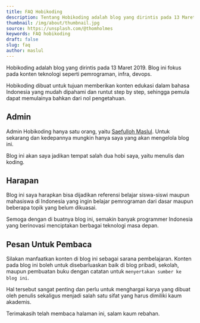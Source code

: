 ```yaml
---
title: FAQ Hobikoding
description: Tentang Hobikoding adalah blog yang dirintis pada 13 Maret 2019. Blog ini fokus pada konten pemrograman baik di Windows, Linux dan Mac. Awal mula pembuatan Hobikoding karena ingin menyajikan konten pemrograman yang runtut step demi stepnya dalam bahasa Indonesia sehingga pembaca dapat memulainya dari dasar
thumbnail: /img/about/thumbnail.jpg
source: https://unsplash.com/@thomholmes
keywords: FAQ hobikoding
draft: false
slug: faq
author: maslul
---
```


Hobikoding adalah blog yang dirintis pada 13 Maret 2019. Blog ini fokus pada konten teknologi seperti pemrograman, infra, devops.

Hobikoding dibuat untuk tujuan memberikan konten edukasi dalam bahasa Indonesia yang mudah dipahami dan runtut step by step, sehingga pemula dapat memulainya bahkan dari nol pengetahuan.

## Admin

Admin Hobikoding hanya satu orang, yaitu [Saefulloh Maslul](https://linkedin.com/in/saefullohmaslul). Untuk sekarang dan kedepannya mungkin hanya saya yang akan mengelola blog ini.

Blog ini akan saya jadikan tempat salah dua hobi saya, yaitu menulis dan koding.

## Harapan

Blog ini saya harapkan bisa dijadikan referensi belajar siswa-siswi maupun mahasiswa di Indonesia yang ingin belajar pemrograman dari dasar maupun beberapa topik yang belum dikuasai.

Semoga dengan di buatnya blog ini, semakin banyak programmer Indonesia yang berinovasi menciptakan berbagai teknologi masa depan.

## Pesan Untuk Pembaca

Silakan manfaatkan konten di blog ini sebagai sarana pembelajaran. Konten pada blog ini boleh untuk disebarluaskan baik di blog pribadi, sekolah, maupun pembuatan buku dengan catatan untuk `menyertakan sumber ke blog ini`.

Hal tersebut sangat penting dan perlu untuk menghargai karya yang dibuat oleh penulis sekaligus menjadi salah satu sifat yang harus dimiliki kaum akademis.

Terimakasih telah membaca halaman ini, salam kaum rebahan.
